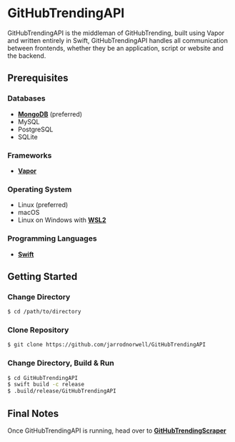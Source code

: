 # GitHubTrendingAPI
GitHubTrendingAPI is the middleman of GitHubTrending, built using Vapor and written entirely in Swift, GitHubTrendingAPI handles all communication between frontends, whether they be an application, script or website and the backend.

## Prerequisites
### Databases
- **[MongoDB](https://mongodb.com)** (preferred)
- MySQL
- PostgreSQL
- SQLite

### Frameworks
- **[Vapor](https://github.com/vapor/vapor)**

### Operating System
- Linux (preferred)
- macOS
- Linux on Windows with **[WSL2](https://learn.microsoft.com/en-us/windows/wsl/install)**

### Programming Languages
- **[Swift](https://www.swift.org)**

## Getting Started
### Change Directory
```bash
$ cd /path/to/directory
```

### Clone Repository
```bash
$ git clone https://github.com/jarrodnorwell/GitHubTrendingAPI
```

### Change Directory, Build & Run
```bash
$ cd GitHubTrendingAPI
$ swift build -c release
$ .build/release/GitHubTrendingAPI
```

## Final Notes
Once GitHubTrendingAPI is running, head over to **[GitHubTrendingScraper](https://github.com/jarrodnorwell/GitHubTrendingScraper)**